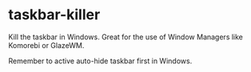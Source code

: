 # taskbar-killer
Kill the taskbar in Windows.
Great for the use of Window Managers like Komorebi or GlazeWM.

Remember to active auto-hide taskbar first in Windows.
